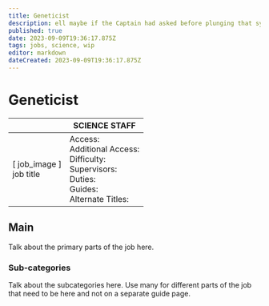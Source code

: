 ```yaml
---
title: Geneticist
description: ell maybe if the Captain had asked before plunging that syringe into his artery he wouldn't be a monkey now.
published: true
date: 2023-09-09T19:36:17.875Z
tags: jobs, science, wip
editor: markdown
dateCreated: 2023-09-09T19:36:17.875Z
---
```


# Geneticist

|                             | SCIENCE STAFF                                                                                   |
|-----------------------------|----------------------------------------------------------------------------------------------|
| \[ job_image ]<br>job title | Access:<br>Additional Access:<br>Difficulty:<br>Supervisors:<br>Duties:<br>Guides:<br>Alternate Titles: |

## Main 
Talk about the primary parts of the job here.


### Sub-categories
Talk about the subcategories here. Use many for different parts of the job that need to be here and not on a separate guide page.